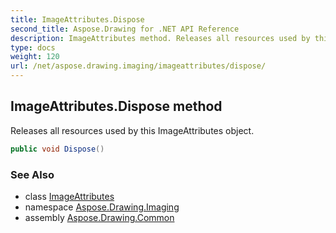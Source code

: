 ```yaml
---
title: ImageAttributes.Dispose
second_title: Aspose.Drawing for .NET API Reference
description: ImageAttributes method. Releases all resources used by this ImageAttributes object
type: docs
weight: 120
url: /net/aspose.drawing.imaging/imageattributes/dispose/
---
```

## ImageAttributes.Dispose method

Releases all resources used by this ImageAttributes object.

```csharp
public void Dispose()
```

### See Also

* class [ImageAttributes](../)
* namespace [Aspose.Drawing.Imaging](../../imageattributes/)
* assembly [Aspose.Drawing.Common](../../../)


